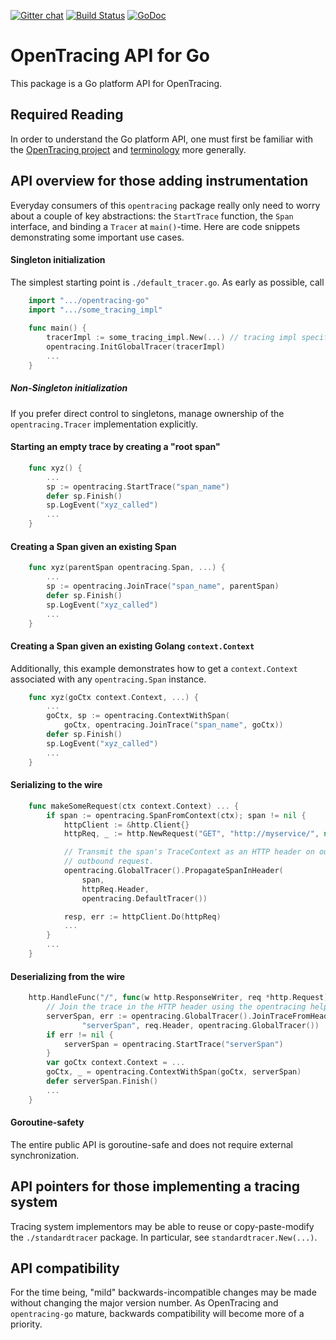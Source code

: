 [![Gitter chat](http://img.shields.io/badge/gitter-join%20chat%20%E2%86%92-brightgreen.svg)](https://gitter.im/opentracing/public) [![Build Status](https://travis-ci.org/opentracing/opentracing-go.svg?branch=master)](https://travis-ci.org/opentracing/opentracing-go) [![GoDoc](https://godoc.org/github.com/opentracing/opentracing-go?status.svg)](http://godoc.org/github.com/opentracing/opentracing-go)

# OpenTracing API for Go

This package is a Go platform API for OpenTracing.

## Required Reading

In order to understand the Go platform API, one must first be familiar with the
[OpenTracing project](http://opentracing.io) and
[terminology](http://opentracing.io/spec/) more generally.

## API overview for those adding instrumentation

Everyday consumers of this `opentracing` package really only need to worry
about a couple of key abstractions: the `StartTrace` function, the `Span`
interface, and binding a `Tracer` at `main()`-time. Here are code snippets
demonstrating some important use cases.

#### Singleton initialization

The simplest starting point is `./default_tracer.go`. As early as possible, call

```go
    import ".../opentracing-go"
    import ".../some_tracing_impl"
    
    func main() {
        tracerImpl := some_tracing_impl.New(...) // tracing impl specific
        opentracing.InitGlobalTracer(tracerImpl)
        ...
    }
```

##### Non-Singleton initialization

If you prefer direct control to singletons, manage ownership of the
`opentracing.Tracer` implementation explicitly.

#### Starting an empty trace by creating a "root span"

```go
    func xyz() {
        ...
        sp := opentracing.StartTrace("span_name")
        defer sp.Finish()
        sp.LogEvent("xyz_called")
        ...
    }
```

#### Creating a Span given an existing Span

```go
    func xyz(parentSpan opentracing.Span, ...) {
        ...
        sp := opentracing.JoinTrace("span_name", parentSpan)
        defer sp.Finish()
        sp.LogEvent("xyz_called")
        ...
    }
```

#### Creating a Span given an existing Golang `context.Context`

Additionally, this example demonstrates how to get a `context.Context`
associated with any `opentracing.Span` instance.

```go
    func xyz(goCtx context.Context, ...) {
        ...
        goCtx, sp := opentracing.ContextWithSpan(
            goCtx, opentracing.JoinTrace("span_name", goCtx))
        defer sp.Finish()
        sp.LogEvent("xyz_called")
        ...
    }
```

#### Serializing to the wire

```go
    func makeSomeRequest(ctx context.Context) ... {
        if span := opentracing.SpanFromContext(ctx); span != nil {
            httpClient := &http.Client{}
            httpReq, _ := http.NewRequest("GET", "http://myservice/", nil)

            // Transmit the span's TraceContext as an HTTP header on our
            // outbound request.
            opentracing.GlobalTracer().PropagateSpanInHeader(
                span,
                httpReq.Header,
                opentracing.DefaultTracer())

            resp, err := httpClient.Do(httpReq)
            ...
        }
        ...
    }
```

#### Deserializing from the wire

```go
    http.HandleFunc("/", func(w http.ResponseWriter, req *http.Request) {
        // Join the trace in the HTTP header using the opentracing helper.
        serverSpan, err := opentracing.GlobalTracer().JoinTraceFromHeader(
                "serverSpan", req.Header, opentracing.GlobalTracer())
        if err != nil {
            serverSpan = opentracing.StartTrace("serverSpan")
        }
        var goCtx context.Context = ...
        goCtx, _ = opentracing.ContextWithSpan(goCtx, serverSpan)
        defer serverSpan.Finish()
        ...
    }
```

#### Goroutine-safety

The entire public API is goroutine-safe and does not require external
synchronization.

## API pointers for those implementing a tracing system

Tracing system implementors may be able to reuse or copy-paste-modify the `./standardtracer` package. In particular, see `standardtracer.New(...)`.

## API compatibility

For the time being, "mild" backwards-incompatible changes may be made without changing the major version number. As OpenTracing and `opentracing-go` mature, backwards compatibility will become more of a priority.
